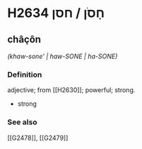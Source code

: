# H2634 חָסֹן / חסן

## châçôn

_(khaw-sone' | haw-SONE | ha-SONE)_

### Definition

adjective; from [[H2630]]; powerful; strong.

- strong
### See also

[[G2478]], [[G2479]]

